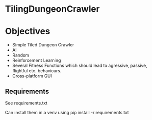# TilingDungeonCrawler


# Objectives
- Simple Tiled Dungeon Crawler
- AI 
 - Random
 - Reinforcement Learning
  - Several Fitness Functions which should lead to agressive, passive, flightful etc. behaviours.
- Cross-platform GUI

## Requirements

See requirements.txt 

Can install them in a venv using pip install -r requirements.txt
